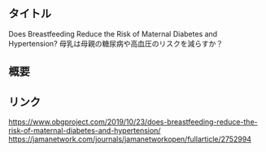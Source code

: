 ## タイトル
Does Breastfeeding Reduce the Risk of Maternal Diabetes and Hypertension?
母乳は母親の糖尿病や高血圧のリスクを減らすか？

## 概要

## リンク
https://www.obgproject.com/2019/10/23/does-breastfeeding-reduce-the-risk-of-maternal-diabetes-and-hypertension/
https://jamanetwork.com/journals/jamanetworkopen/fullarticle/2752994
